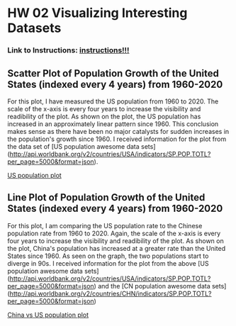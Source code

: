 # HW 02 Visualizing Interesting Datasets
### Link to Instructions: [**instructions!!!** ](https://github.com/mikeizbicki/cmc-csci040/tree/2021fall/hw_02)

## Scatter Plot of Population Growth of the United States (indexed every 4 years) from 1960-2020
For this plot, I have measured the US population from 1960 to 2020. The scale of the x-axis is every four years to increase the visibility and readibility of the plot. As shown on the plot, the US population has increased in an approximately linear pattern since 1960. This conclusion makes sense as there have been no major catalysts for sudden increases in the population's growth since 1960. I received information for the plot from the data set of [US population awesome data sets] (http://api.worldbank.org/v2/countries/USA/indicators/SP.POP.TOTL?per_page=5000&format=json). 

[US population plot](/Users/nataliephillips/Documents/GitHub/nataliephillips.github.io/images/uspop.png)

## Line Plot of Population Growth of the United States (indexed every 4 years) from 1960-2020
For this plot, I am comparing the US population rate to the Chinese population rate from 1960 to 2020. Again, the scale of the x-axis is every four years to increase the visibility and readibility of the plot. As shown on the plot, China's population has increased at a greater rate than the United States since 1960. As seen on the graph, the two populations start to diverge in 90s. I received information for the plot from the above [US population awesome data sets] (http://api.worldbank.org/v2/countries/USA/indicators/SP.POP.TOTL?per_page=5000&format=json) and the [CN population awesome data sets] (http://api.worldbank.org/v2/countries/CHN/indicators/SP.POP.TOTL?per_page=5000&format=json)

[China vs US population plot](/Users/nataliephillips/Documents/GitHub/nataliephillips.github.io/images/cnvsus.png)